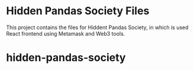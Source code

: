 # Hidden Pandas Society Files

This project contains the files for Hiddent Pandas Society, in which is used React frontend using Metamask and Web3 tools.

# hidden-pandas-society
